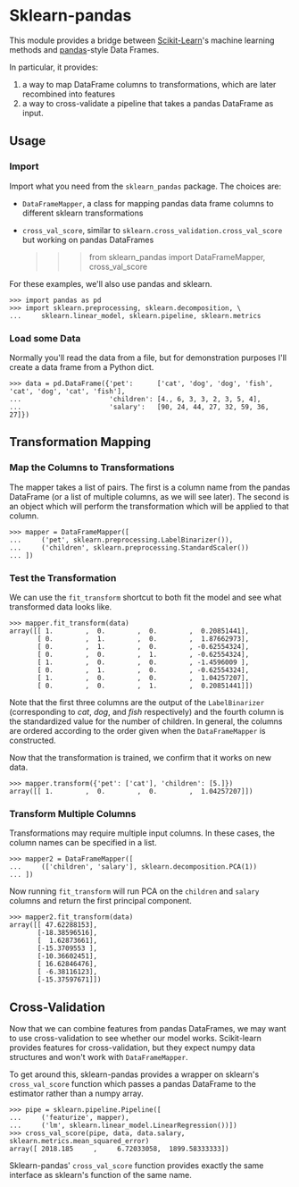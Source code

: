 
Sklearn-pandas
==============

This module provides a bridge between [Scikit-Learn](http://scikit-learn.org/stable/)'s machine learning methods and [pandas](http://pandas.pydata.org/)-style Data Frames.

In particular, it provides:

1. a way to map DataFrame columns to transformations, which are later recombined into features
2. a way to cross-validate a pipeline that takes a pandas DataFrame as input.

Usage
-----

### Import

Import what you need from the `sklearn_pandas` package. The choices are:

* `DataFrameMapper`, a class for mapping pandas data frame columns to different sklearn transformations
* `cross_val_score`, similar to `sklearn.cross_validation.cross_val_score` but working on pandas DataFrames


    >>> from sklearn_pandas import DataFrameMapper, cross_val_score

For these examples, we'll also use pandas and sklearn.

    >>> import pandas as pd
    >>> import sklearn.preprocessing, sklearn.decomposition, \
    ...     sklearn.linear_model, sklearn.pipeline, sklearn.metrics

### Load some Data

Normally you'll read the data from a file, but for demonstration purposes I'll create a data frame from a Python dict.

    >>> data = pd.DataFrame({'pet':      ['cat', 'dog', 'dog', 'fish', 'cat', 'dog', 'cat', 'fish'],
    ...                      'children': [4., 6, 3, 3, 2, 3, 5, 4],
    ...                      'salary':   [90, 24, 44, 27, 32, 59, 36, 27]})

Transformation Mapping
----------------------

### Map the Columns to Transformations

The mapper takes a list of pairs. The first is a column name from the pandas DataFrame (or a list of multiple columns, as we will see later). The second is an object which will perform the transformation which will be applied to that column.

    >>> mapper = DataFrameMapper([
    ...     ('pet', sklearn.preprocessing.LabelBinarizer()),
    ...     ('children', sklearn.preprocessing.StandardScaler())
    ... ])


### Test the Transformation

We can use the `fit_transform` shortcut to both fit the model and see what transformed data looks like.

    >>> mapper.fit_transform(data)
    array([[ 1.        ,  0.        ,  0.        ,  0.20851441],
           [ 0.        ,  1.        ,  0.        ,  1.87662973],
           [ 0.        ,  1.        ,  0.        , -0.62554324],
           [ 0.        ,  0.        ,  1.        , -0.62554324],
           [ 1.        ,  0.        ,  0.        , -1.4596009 ],
           [ 0.        ,  1.        ,  0.        , -0.62554324],
           [ 1.        ,  0.        ,  0.        ,  1.04257207],
           [ 0.        ,  0.        ,  1.        ,  0.20851441]])

Note that the first three columns are the output of the `LabelBinarizer` (corresponding to _cat_, _dog_, and _fish_ respectively) and the fourth column is the standardized value for the number of children. In general, the columns are ordered according to the order given when the `DataFrameMapper` is constructed.

Now that the transformation is trained, we confirm that it works on new data.

    >>> mapper.transform({'pet': ['cat'], 'children': [5.]})
    array([[ 1.        ,  0.        ,  0.        ,  1.04257207]])

### Transform Multiple Columns

Transformations may require multiple input columns. In these cases, the column names can be specified in a list.

    >>> mapper2 = DataFrameMapper([
    ...     (['children', 'salary'], sklearn.decomposition.PCA(1))
    ... ])
    
Now running `fit_transform` will run PCA on the `children` and `salary` columns and return the first principal component.

    >>> mapper2.fit_transform(data)
    array([[ 47.62288153],
           [-18.38596516],
           [  1.62873661],
           [-15.3709553 ],
           [-10.36602451],
           [ 16.62846476],
           [ -6.38116123],
           [-15.37597671]])

Cross-Validation
----------------

Now that we can combine features from pandas DataFrames, we may want to use cross-validation to see whether our model works. Scikit-learn provides features for cross-validation, but they expect numpy data structures and won't work with `DataFrameMapper`.

To get around this, sklearn-pandas provides a wrapper on sklearn's `cross_val_score` function which passes a pandas DataFrame to the estimator rather than a numpy array.

    >>> pipe = sklearn.pipeline.Pipeline([
    ...     ('featurize', mapper),
    ...     ('lm', sklearn.linear_model.LinearRegression())])
    >>> cross_val_score(pipe, data, data.salary, sklearn.metrics.mean_squared_error)
    array([ 2018.185     ,     6.72033058,  1899.58333333])

Sklearn-pandas' `cross_val_score` function provides exactly the same interface as sklearn's function of the same name.
